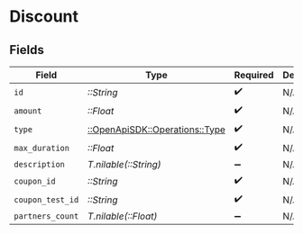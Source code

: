 # Discount


## Fields

| Field                                                             | Type                                                              | Required                                                          | Description                                                       |
| ----------------------------------------------------------------- | ----------------------------------------------------------------- | ----------------------------------------------------------------- | ----------------------------------------------------------------- |
| `id`                                                              | *::String*                                                        | :heavy_check_mark:                                                | N/A                                                               |
| `amount`                                                          | *::Float*                                                         | :heavy_check_mark:                                                | N/A                                                               |
| `type`                                                            | [::OpenApiSDK::Operations::Type](../../models/operations/type.md) | :heavy_check_mark:                                                | N/A                                                               |
| `max_duration`                                                    | *::Float*                                                         | :heavy_check_mark:                                                | N/A                                                               |
| `description`                                                     | *T.nilable(::String)*                                             | :heavy_minus_sign:                                                | N/A                                                               |
| `coupon_id`                                                       | *::String*                                                        | :heavy_check_mark:                                                | N/A                                                               |
| `coupon_test_id`                                                  | *::String*                                                        | :heavy_check_mark:                                                | N/A                                                               |
| `partners_count`                                                  | *T.nilable(::Float)*                                              | :heavy_minus_sign:                                                | N/A                                                               |